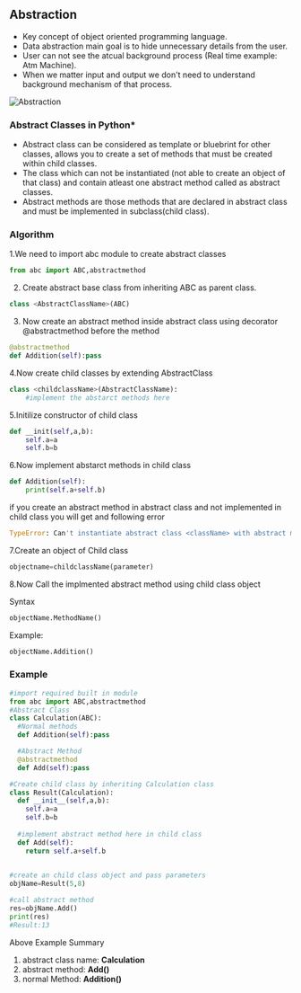## Abstraction


- Key concept of object oriented programming language.
- Data abstraction main goal is to hide unnecessary details from the user.
- User can not see the atcual background process (Real time example: Atm Machine).
- When we matter input and output we don't need to understand background mechanism of that process.

![Abstraction](https://github.com/chavarera/PythonScript/blob/master/Class/abstractclasses.png)


### Abstract Classes in Python*
- Abstract class can be considered as template or bluebrint for other classes, allows you to create a set of methods that must be created within child classes.
- The class which can not be instantiated (not able to create an object of that class) and contain atleast one abstract method called as abstract classes.
- Abstract methods are those methods that are declared in abstract class and must be implemented in subclass(child class).


### Algorithm

1.We need to import abc module to create abstract classes
```python
from abc import ABC,abstractmethod
```
2. Create abstract base class from inheriting ABC as parent class.
```python
class <AbstractClassName>(ABC)
```
3. Now create an abstract method inside abstract class using decorator @abstractmethod before the method
```python
@abstractmethod
def Addition(self):pass
```
4.Now create child classes by extending AbstractClass
```python
class <childclassName>(AbstractClassName):
	#implement the abstarct methods here
```
5.Initilize constructor of child class
```python
def __init(self,a,b):
	self.a=a
	self.b=b
```	
6.Now implement abstarct methods in child class
```python
def Addition(self):
	print(self.a+self.b)
 ```
 
if you create an abstract method in abstract class and not implemented in child class you will get  and following error
```python
TypeError: Can't instantiate abstract class <className> with abstract methods <methodName>
```
7.Create an object of Child class 
```python
objectname=childclassName(parameter)
```
8.Now Call the implmented abstract method using child class object

Syntax
```python
objectName.MethodName()
```
Example:
```python
objectName.Addition()
```

### Example
```python
#import required built in module
from abc import ABC,abstractmethod
#Abstract Class
class Calculation(ABC):
  #Normal methods
  def Addition(self):pass

  #Abstract Method
  @abstractmethod
  def Add(self):pass

#Create child class by inheriting Calculation class
class Result(Calculation):
  def __init__(self,a,b):
    self.a=a
    self.b=b
    
  #implement abstract method here in child class
  def Add(self):
    return self.a+self.b
    

#create an child class object and pass parameters
objName=Result(5,8)

#call abstract method
res=objName.Add()
print(res)
#Result:13
```

Above Example Summary

  1. abstract class name:  **Calculation**
  2. abstract method:      **Add()**
  3. normal Method:        **Addition()**
